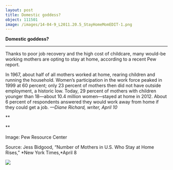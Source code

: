 ```yaml
---
layout: post
title: Domestic goddess?
object: 111501
image: /images/14-04-9_L2011.20.5_StayHomeMomEDIT-1.png
---
```

**Domestic goddess?**

****

Thanks to poor job recovery and the high cost of childcare, many would-be working mothers are opting to stay at home, according to a recent Pew report.

In 1967, about half of all mothers worked at home, rearing children and running the household. Women’s participation in the work force peaked in 1999 at 60 percent; only 23 percent of mothers then did not have outside employment, a historic low. Today, 29 percent of mothers with children younger than 18—about 10.4 million women—stayed at home in 2012. About 6 percent of respondents answered they would work away from home if they could get a job.
 *—Diane Richard, writer, April 10*

**

**

Image: Pew Resource Center

Source: Jess Bidgood, “Number of Mothers in U.S. Who Stay at Home Rises,” *New York Times,*April 8

![]({{siteurl.base}}/images/14-04-9_L2011.20.5_StayHomeMomEDIT-1.png)
